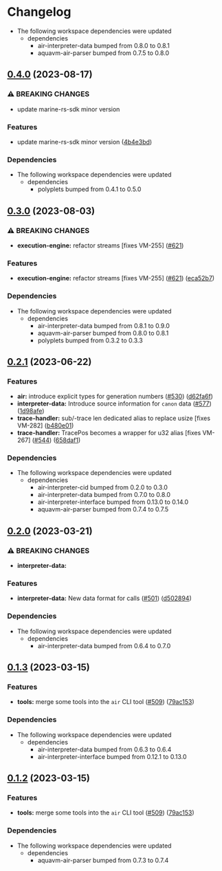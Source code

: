 # Changelog

* The following workspace dependencies were updated
  * dependencies
    * air-interpreter-data bumped from 0.8.0 to 0.8.1
    * aquavm-air-parser bumped from 0.7.5 to 0.8.0

## [0.4.0](https://github.com/fluencelabs/aquavm/compare/air-trace-handler-v0.3.0...air-trace-handler-v0.4.0) (2023-08-17)


### ⚠ BREAKING CHANGES

* update marine-rs-sdk minor version

### Features

* update marine-rs-sdk minor version ([4b4e3bd](https://github.com/fluencelabs/aquavm/commit/4b4e3bde839d1167ea559d49b183d1a76bc93439))


### Dependencies

* The following workspace dependencies were updated
  * dependencies
    * polyplets bumped from 0.4.1 to 0.5.0

## [0.3.0](https://github.com/fluencelabs/aquavm/compare/air-trace-handler-v0.2.2...air-trace-handler-v0.3.0) (2023-08-03)


### ⚠ BREAKING CHANGES

* **execution-engine:** refactor streams [fixes VM-255] ([#621](https://github.com/fluencelabs/aquavm/issues/621))

### Features

* **execution-engine:** refactor streams [fixes VM-255] ([#621](https://github.com/fluencelabs/aquavm/issues/621)) ([eca52b7](https://github.com/fluencelabs/aquavm/commit/eca52b7191ef1bc5c4573c62412dc735d830c023))


### Dependencies

* The following workspace dependencies were updated
  * dependencies
    * air-interpreter-data bumped from 0.8.1 to 0.9.0
    * aquavm-air-parser bumped from 0.8.0 to 0.8.1
    * polyplets bumped from 0.3.2 to 0.3.3

## [0.2.1](https://github.com/fluencelabs/aquavm/compare/air-trace-handler-v0.2.0...air-trace-handler-v0.2.1) (2023-06-22)


### Features

* **air:** introduce explicit types for generation numbers ([#530](https://github.com/fluencelabs/aquavm/issues/530)) ([d62fa6f](https://github.com/fluencelabs/aquavm/commit/d62fa6fe6006e59d63d30549074e7b30f80bf687))
* **interpreter-data:** Introduce source information for `canon` data ([#577](https://github.com/fluencelabs/aquavm/issues/577)) ([1d98afe](https://github.com/fluencelabs/aquavm/commit/1d98afeb34b1ee45defc05995c8cf24021449f2b))
* **trace-handler:** sub/-trace len dedicated alias to replace usize [fixes VM-282] ([b480e01](https://github.com/fluencelabs/aquavm/commit/b480e018b4b69b088d4258497866c3b31774b6b1))
* **trace-handler:** TracePos becomes a wrapper for u32 alias [fixes VM-267] ([#544](https://github.com/fluencelabs/aquavm/issues/544)) ([658daf1](https://github.com/fluencelabs/aquavm/commit/658daf1d3f6e733c15a21afc40ddf468ed745d43))


### Dependencies

* The following workspace dependencies were updated
  * dependencies
    * air-interpreter-cid bumped from 0.2.0 to 0.3.0
    * air-interpreter-data bumped from 0.7.0 to 0.8.0
    * air-interpreter-interface bumped from 0.13.0 to 0.14.0
    * aquavm-air-parser bumped from 0.7.4 to 0.7.5

## [0.2.0](https://github.com/fluencelabs/aquavm/compare/air-trace-handler-v0.1.3...air-trace-handler-v0.2.0) (2023-03-21)


### ⚠ BREAKING CHANGES

* **interpreter-data:** 

### Features

* **interpreter-data:** New data format for calls ([#501](https://github.com/fluencelabs/aquavm/issues/501)) ([d502894](https://github.com/fluencelabs/aquavm/commit/d5028942e41e1ac47ce31e20b57c17895f543ac8))


### Dependencies

* The following workspace dependencies were updated
  * dependencies
    * air-interpreter-data bumped from 0.6.4 to 0.7.0

## [0.1.3](https://github.com/fluencelabs/aquavm/compare/air-trace-handler-v0.1.2...air-trace-handler-v0.1.3) (2023-03-15)


### Features

* **tools:** merge some tools into the `air` CLI tool ([#509](https://github.com/fluencelabs/aquavm/issues/509)) ([79ac153](https://github.com/fluencelabs/aquavm/commit/79ac153f1dcfc0a77ec511c6e25285728312ad4c))


### Dependencies

* The following workspace dependencies were updated
  * dependencies
    * air-interpreter-data bumped from 0.6.3 to 0.6.4
    * air-interpreter-interface bumped from 0.12.1 to 0.13.0

## [0.1.2](https://github.com/fluencelabs/aquavm/compare/air-trace-handler-v0.1.1...air-trace-handler-v0.1.2) (2023-03-15)


### Features

* **tools:** merge some tools into the `air` CLI tool ([#509](https://github.com/fluencelabs/aquavm/issues/509)) ([79ac153](https://github.com/fluencelabs/aquavm/commit/79ac153f1dcfc0a77ec511c6e25285728312ad4c))


### Dependencies

* The following workspace dependencies were updated
  * dependencies
    * aquavm-air-parser bumped from 0.7.3 to 0.7.4
